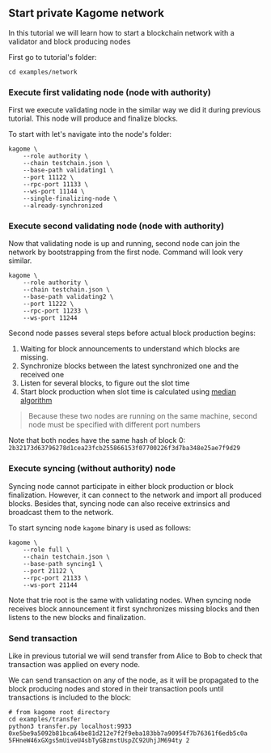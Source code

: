## Start private Kagome network

In this tutorial we will learn how to start a blockchain network with a validator and block producing nodes

First go to tutorial's folder:

```shell script
cd examples/network
```

### Execute first validating node (node with authority)

First we execute validating node in the similar way we did it during previous tutorial. This node will produce and finalize blocks.

To start with let's navigate into the node's folder:

```shell script
kagome \
    --role authority \
    --chain testchain.json \
    --base-path validating1 \
    --port 11122 \
    --rpc-port 11133 \
    --ws-port 11144 \
    --single-finalizing-node \
    --already-synchronized
```

### Execute second validating node (node with authority) 

Now that validating node is up and running, second node can join the network by bootstrapping from the first node. Command will look very similar.

```shell script
kagome \
    --role authority \
    --chain testchain.json \
    --base-path validating2 \
    --port 11222 \
    --rpc-port 11233 \
    --ws-port 11244
```

Second node passes several steps before actual block production begins:

1. Waiting for block announcements to understand which blocks are missing.
2. Synchronize blocks between the latest synchronized one and the received one
3. Listen for several blocks, to figure out the slot time
4. Start block production when slot time is calculated using [median algorithm](https://research.web3.foundation/en/latest/polkadot/BABE/Babe.html#-4.-clock-adjustment--relative-time-algorithm-)

> Because these two nodes are running on the same machine, second node must be specified with different port numbers 

Note that both nodes have the same hash of block 0: `2b32173d63796278d1cea23fcb255866153f07700226f3d7ba348e25ae7f9d29`

### Execute syncing (without authority) node

Syncing node cannot participate in either block production or block finalization. However, it can connect to the network and import all produced blocks. Besides that, syncing node can also receive extrinsics and broadcast them to the network.

To start syncing node `kagome` binary is used as follows:

```shell script
kagome \
    --role full \
    --chain testchain.json \
    --base-path syncing1 \
    --port 21122 \
    --rpc-port 21133 \
    --ws-port 21144
```

Note that trie root is the same with validating nodes. When syncing node receives block announcement it first synchronizes missing blocks and then listens to the new blocks and finalization. 

### Send transaction

Like in previous tutorial we will send transfer from Alice to Bob to check that transaction was applied on every node.

We can send transaction on any of the node, as it will be propagated to the block producing nodes and stored in their transaction pools until transactions is included to the block:

```shell script
# from kagome root directory
cd examples/transfer
python3 transfer.py localhost:9933 0xe5be9a5092b81bca64be81d212e7f2f9eba183bb7a90954f7b76361f6edb5c0a 5FHneW46xGXgs5mUiveU4sbTyGBzmstUspZC92UhjJM694ty 2
```

